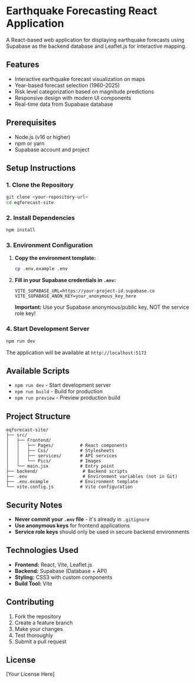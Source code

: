 # Earthquake Forecasting React Application

A React-based web application for displaying earthquake forecasts using Supabase as the backend database and Leaflet.js for interactive mapping.

## Features

- Interactive earthquake forecast visualization on maps
- Year-based forecast selection (1960-2025)
- Risk level categorization based on magnitude predictions
- Responsive design with modern UI components
- Real-time data from Supabase database

## Prerequisites

- Node.js (v16 or higher)
- npm or yarn
- Supabase account and project

## Setup Instructions

### 1. Clone the Repository
```bash
git clone <your-repository-url>
cd eqforecast-site
```

### 2. Install Dependencies
```bash
npm install
```

### 3. Environment Configuration
1. **Copy the environment template:**
   ```bash
   cp .env.example .env
   ```

2. **Fill in your Supabase credentials in `.env`:**
   ```
   VITE_SUPABASE_URL=https://your-project-id.supabase.co
   VITE_SUPABASE_ANON_KEY=your_anonymous_key_here
   ```

   **Important:** Use your Supabase anonymous/public key, NOT the service role key!

### 4. Start Development Server
```bash
npm run dev
```

The application will be available at `http://localhost:5173`

## Available Scripts

- `npm run dev` - Start development server
- `npm run build` - Build for production
- `npm run preview` - Preview production build

## Project Structure

```
eqforecast-site/
├── src/
│   ├── Frontend/
│   │   ├── Pages/          # React components
│   │   ├── Css/            # Stylesheets
│   │   ├── services/       # API services
│   │   └── Pics/           # Images
│   └── main.jsx            # Entry point
├── backend/                 # Backend scripts
├── .env                     # Environment variables (not in Git)
├── .env.example            # Environment template
└── vite.config.js          # Vite configuration
```

## Security Notes

- **Never commit your `.env` file** - it's already in `.gitignore`
- **Use anonymous keys** for frontend applications
- **Service role keys** should only be used in secure backend environments

## Technologies Used

- **Frontend:** React, Vite, Leaflet.js
- **Backend:** Supabase (Database + API)
- **Styling:** CSS3 with custom components
- **Build Tool:** Vite

## Contributing

1. Fork the repository
2. Create a feature branch
3. Make your changes
4. Test thoroughly
5. Submit a pull request

## License

[Your License Here]
